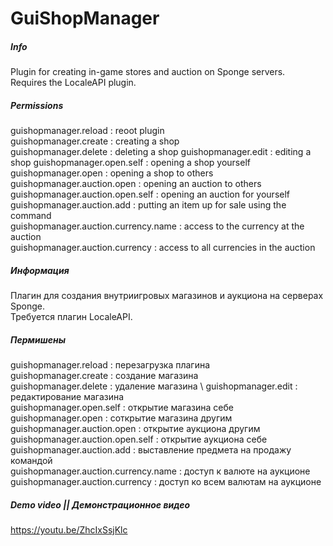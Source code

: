 # GuiShopManager

##### Info
Plugin for creating in-game stores and auction on Sponge servers. \
Requires the LocaleAPI plugin.

##### Permissions
guishopmanager.reload : reoot plugin  \
guishopmanager.create : creating a shop \
guishopmanager.delete : deleting a shop
guishopmanager.edit : editing a shop
guishopmanager.open.self : opening a shop yourself \
guishopmanager.open : opening a shop to others \
guishopmanager.auction.open : opening an auction to others \
guishopmanager.auction.open.self : opening an auction for yourself \
guishopmanager.auction.add : putting an item up for sale using the command \
guishopmanager.auction.currency.name : access to the currency at the auction \
guishopmanager.auction.currency : access to all currencies in the auction


##### Информация
Плагин для создания внутриигровых магазинов и аукциона на серверах Sponge. \
Требуется плагин LocaleAPI.

##### Пермишены
guishopmanager.reload : перезагрузка плагина \
guishopmanager.create : создание магазина \
guishopmanager.delete : удаление магазина \ 
guishopmanager.edit : редактирование магазина \
guishopmanager.open.self : открытие магазина себе \
guishopmanager.open : соткрытие магазина другим \
guishopmanager.auction.open : открытие аукциона другим \
guishopmanager.auction.open.self : открытие аукциона себе \
guishopmanager.auction.add : выставление предмета на продажу командой \
guishopmanager.auction.currency.name : доступ к валюте на аукционе \
guishopmanager.auction.currency : доступ ко всем валютам на аукционе

##### Demo video || Демонстрационное видео
https://youtu.be/ZhcIxSsjKlc
